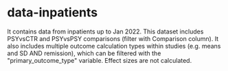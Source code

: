 # data-inpatients
It contains data from inpatients up to Jan 2022. This dataset includes PSYvsCTR and PSYvsPSY comparisons (filter with Comparison column). It also includes multiple outcome calculation types within studies (e.g. means and SD AND remission), which can be filtered with the "primary_outcome_type" variable. Effect sizes are not calculated.
